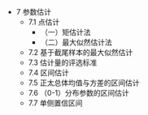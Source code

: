 
- 7 参数估计
  - 7.1 点估计
    - （一）矩估计法
    - （二）最大似然估计法
  - 7.2 基于截尾样本的最大似然估计
  - 7.3 估计量的评选标准
  - 7.4 区间估计
  - 7.5 正太总体均值与方差的区间估计
  - 7.6 （0-1）分布参数的区间估计
  - 7.7 单侧置信区间

